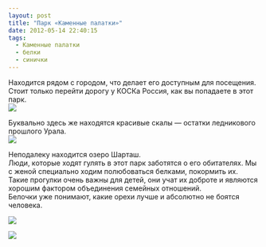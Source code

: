 ```yaml
---
layout: post
title: "Парк «Каменные палатки»"
date: 2012-05-14 22:40:15
tags:
  - Каменные палатки
  - белки
  - синички
---
```

Находится рядом с городом, что делает его доступным для посещения.  
Стоит только перейти дорогу у КОСКа Россия, как вы попадаете в этот
парк.  
![](http://fishingguru.ru/uploads/images/00/00/01/2012/05/14/ec4b2b.jpg)

  
Буквально здесь же находятся красивые скалы — остатки ледникового
прошлого Урала.  
![](http://fishingguru.ru/uploads/images/00/00/01/2012/05/14/1f24e0.jpg)

Неподалеку находится озеро Шарташ.  
Люди, которые ходят гулять в этот парк заботятся о его обитателях. Мы с
женой специально ходим полюбоваться белками, покормить их.  
Такие прогулки очень важны для детей, они учат их доброте и являются
хорошим фактором объединения семейных отношений.  
Белочки уже понимают, какие орехи лучше и абсолютно не боятся человека. 

![](http://fishingguru.ru/uploads/images/00/00/01/2012/05/14/0d07fc.jpg)

![](http://fishingguru.ru/uploads/images/00/00/01/2012/05/14/1d216e.jpg)

